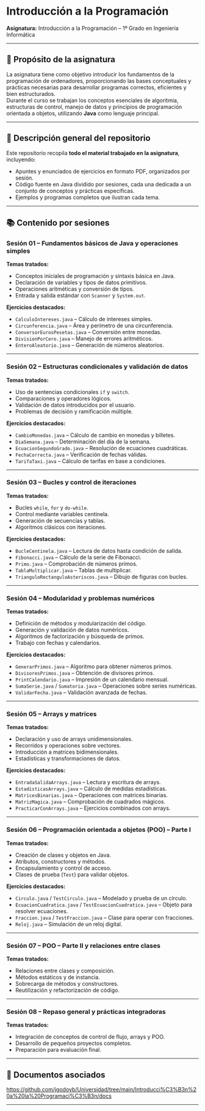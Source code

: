 # Introducción a la Programación  
**Asignatura:** Introducción a la Programación – 1º Grado en Ingeniería Informática  

---

## 📌 Propósito de la asignatura  
La asignatura tiene como objetivo introducir los fundamentos de la programación de ordenadores, proporcionando las bases conceptuales y prácticas necesarias para desarrollar programas correctos, eficientes y bien estructurados.  
Durante el curso se trabajan los conceptos esenciales de algoritmia, estructuras de control, manejo de datos y principios de programación orientada a objetos, utilizando **Java** como lenguaje principal.

---

## 📄 Descripción general del repositorio  
Este repositorio recopila **todo el material trabajado en la asignatura**, incluyendo:  
- Apuntes y enunciados de ejercicios en formato PDF, organizados por sesión.  
- Código fuente en Java dividido por sesiones, cada una dedicada a un conjunto de conceptos y prácticas específicas.  
- Ejemplos y programas completos que ilustran cada tema.

---

## 📚 Contenido por sesiones  

### **Sesión 01 – Fundamentos básicos de Java y operaciones simples**  
**Temas tratados:**  
- Conceptos iniciales de programación y sintaxis básica en Java.  
- Declaración de variables y tipos de datos primitivos.  
- Operaciones aritméticas y conversión de tipos.  
- Entrada y salida estándar con `Scanner` y `System.out`.  

**Ejercicios destacados:**  
- `CalculoIntereses.java` – Cálculo de intereses simples.  
- `Circunferencia.java` – Área y perímetro de una circunferencia.  
- `ConversorEurosPesetas.java` – Conversión entre monedas.  
- `DivisionPorCero.java` – Manejo de errores aritméticos.  
- `EnteroAleatorio.java` – Generación de números aleatorios.  

---

### **Sesión 02 – Estructuras condicionales y validación de datos**  
**Temas tratados:**  
- Uso de sentencias condicionales `if` y `switch`.  
- Comparaciones y operadores lógicos.  
- Validación de datos introducidos por el usuario.  
- Problemas de decisión y ramificación múltiple.  

**Ejercicios destacados:**  
- `CambioMonedas.java` – Cálculo de cambio en monedas y billetes.  
- `DiaSemana.java` – Determinación del día de la semana.  
- `EcuacionSegundoGrado.java` – Resolución de ecuaciones cuadráticas.  
- `FechaCorrecta.java` – Verificación de fechas válidas.  
- `TarifaTaxi.java` – Cálculo de tarifas en base a condiciones.

---

### **Sesión 03 – Bucles y control de iteraciones**  
**Temas tratados:**  
- Bucles `while`, `for` y `do-while`.  
- Control mediante variables centinela.  
- Generación de secuencias y tablas.  
- Algoritmos clásicos con iteraciones.  

**Ejercicios destacados:**  
- `BucleCentinela.java` – Lectura de datos hasta condición de salida.  
- `Fibonacci.java` – Cálculo de la serie de Fibonacci.  
- `Primo.java` – Comprobación de números primos.  
- `TablaMultiplicar.java` – Tablas de multiplicar.  
- `TrianguloRectanguloAsteriscos.java` – Dibujo de figuras con bucles.

---

### **Sesión 04 – Modularidad y problemas numéricos**  
**Temas tratados:**  
- Definición de métodos y modularización del código.  
- Generación y validación de datos numéricos.  
- Algoritmos de factorización y búsqueda de primos.  
- Trabajo con fechas y calendarios.  

**Ejercicios destacados:**  
- `GenerarPrimos.java` – Algoritmo para obtener números primos.  
- `DivisoresPrimos.java` – Obtención de divisores primos.  
- `PrintCalendario.java` – Impresión de un calendario mensual.  
- `SumaSerie.java` / `Sumatoria.java` – Operaciones sobre series numéricas.  
- `ValidarFecha.java` – Validación avanzada de fechas.

---

### **Sesión 05 – Arrays y matrices**  
**Temas tratados:**  
- Declaración y uso de arrays unidimensionales.  
- Recorridos y operaciones sobre vectores.  
- Introducción a matrices bidimensionales.  
- Estadísticas y transformaciones de datos.  

**Ejercicios destacados:**  
- `EntradaSalidaArrays.java` – Lectura y escritura de arrays.  
- `EstadisticasArrays.java` – Cálculo de medidas estadísticas.  
- `MatricesBinarias.java` – Operaciones con matrices binarias.  
- `MatrizMagica.java` – Comprobación de cuadrados mágicos.  
- `PracticarConArrays.java` – Ejercicios combinados con arrays.

---

### **Sesión 06 – Programación orientada a objetos (POO) – Parte I**  
**Temas tratados:**  
- Creación de clases y objetos en Java.  
- Atributos, constructores y métodos.  
- Encapsulamiento y control de acceso.  
- Clases de prueba (`Test`) para validar objetos.  

**Ejercicios destacados:**  
- `Circulo.java` / `TestCirculo.java` – Modelado y prueba de un círculo.  
- `EcuacionCuadratica.java` / `TestEcuacionCuadratica.java` – Objeto para resolver ecuaciones.  
- `Fraccion.java` / `TestFraccion.java` – Clase para operar con fracciones.  
- `Reloj.java` – Simulación de un reloj digital.

---

### **Sesión 07 – POO – Parte II y relaciones entre clases**  
**Temas tratados:**  
- Relaciones entre clases y composición.  
- Métodos estáticos y de instancia.  
- Sobrecarga de métodos y constructores.  
- Reutilización y refactorización de código.  

---

### **Sesión 08 – Repaso general y prácticas integradoras**  
**Temas tratados:**  
- Integración de conceptos de control de flujo, arrays y POO.  
- Desarrollo de pequeños proyectos completos.  
- Preparación para evaluación final.  


---

## 📑 Documentos asociados  

https://github.com/jgodoyb/Universidad/tree/main/Introducci%C3%B3n%20a%20la%20Programaci%C3%B3n/docs

---

